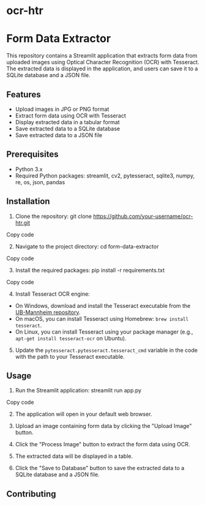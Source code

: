 # ocr-htr

# Form Data Extractor

This repository contains a Streamlit application that extracts form data from uploaded images using Optical Character Recognition (OCR) with Tesseract. The extracted data is displayed in the application, and users can save it to a SQLite database and a JSON file.

## Features

- Upload images in JPG or PNG format
- Extract form data using OCR with Tesseract
- Display extracted data in a tabular format
- Save extracted data to a SQLite database
- Save extracted data to a JSON file

## Prerequisites

- Python 3.x
- Required Python packages: streamlit, cv2, pytesseract, sqlite3, numpy, re, os, json, pandas

## Installation

1. Clone the repository:
git clone https://github.com/your-username/ocr-htr.git


Copy code

2. Navigate to the project directory:
cd form-data-extractor


Copy code

3. Install the required packages:
pip install -r requirements.txt


Copy code

4. Install Tesseract OCR engine:

- On Windows, download and install the Tesseract executable from the [UB-Mannheim repository](https://github.com/UB-Mannheim/tesseract/wiki).
- On macOS, you can install Tesseract using Homebrew: `brew install tesseract`.
- On Linux, you can install Tesseract using your package manager (e.g., `apt-get install tesseract-ocr` on Ubuntu).

5. Update the `pytesseract.pytesseract.tesseract_cmd` variable in the code with the path to your Tesseract executable.

## Usage

1. Run the Streamlit application:
streamlit run app.py


Copy code

2. The application will open in your default web browser.

3. Upload an image containing form data by clicking the "Upload Image" button.

4. Click the "Process Image" button to extract the form data using OCR.

5. The extracted data will be displayed in a table.

6. Click the "Save to Database" button to save the extracted data to a SQLite database and a JSON file.

## Contributing
